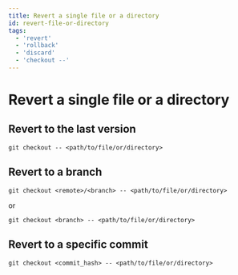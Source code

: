 ```yaml
---
title: Revert a single file or a directory
id: revert-file-or-directory
tags:
  - 'revert'
  - 'rollback'
  - 'discard'
  - 'checkout --'
---
```


# Revert a single file or a directory

## Revert to the last version

```shell
git checkout -- <path/to/file/or/directory>
```

## Revert to a branch

```shell
git checkout <remote>/<branch> -- <path/to/file/or/directory>
```

or

```shell
git checkout <branch> -- <path/to/file/or/directory>
```

## Revert to a specific commit

```shell
git checkout <commit_hash> -- <path/to/file/or/directory>
```
